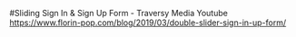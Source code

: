 #Sliding Sign In & Sign Up Form - Traversy Media Youtube  
https://www.florin-pop.com/blog/2019/03/double-slider-sign-in-up-form/
